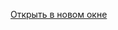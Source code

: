 <html>
 <head>
  <meta http-equiv="content-type" content="text/html; charset=utf-8">
  <title>Ссылка в новом окне</title>
 </head>
 <body>
  <p><a href="new.html" target="_blank">Открыть
      в новом окне</a></p>
 </body>
</html>
